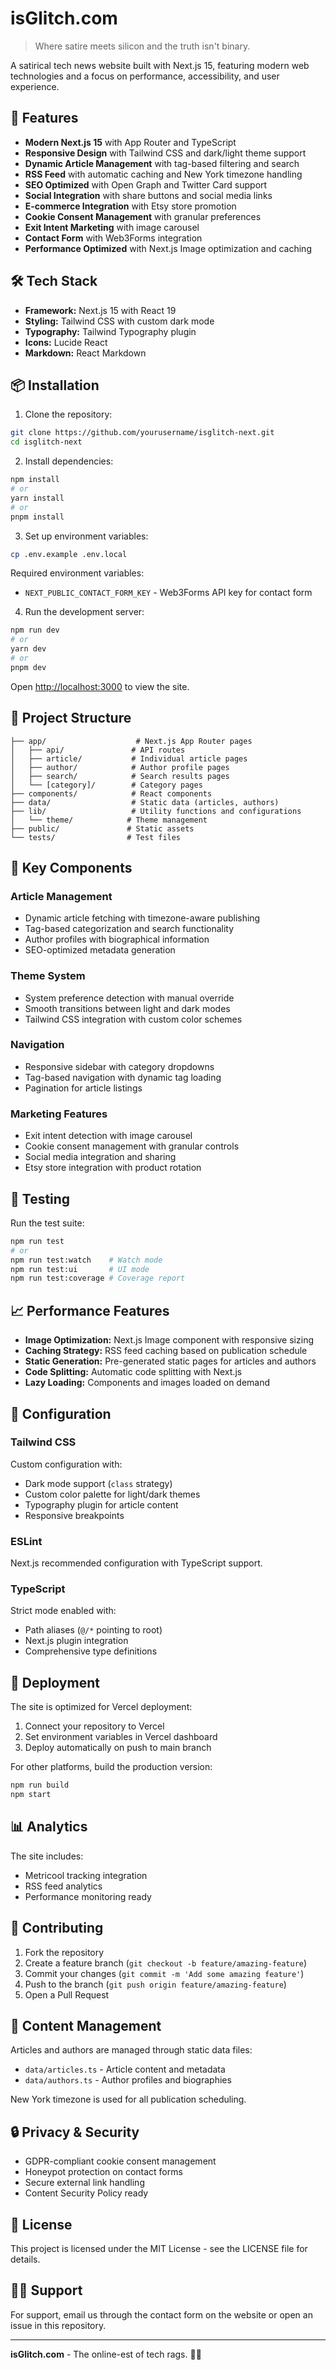 # isGlitch.com

> Where satire meets silicon and the truth isn't binary.

A satirical tech news website built with Next.js 15, featuring modern web technologies and a focus on performance, accessibility, and user experience.

## 🚀 Features

- **Modern Next.js 15** with App Router and TypeScript
- **Responsive Design** with Tailwind CSS and dark/light theme support
- **Dynamic Article Management** with tag-based filtering and search
- **RSS Feed** with automatic caching and New York timezone handling
- **SEO Optimized** with Open Graph and Twitter Card support
- **Social Integration** with share buttons and social media links
- **E-commerce Integration** with Etsy store promotion
- **Cookie Consent Management** with granular preferences
- **Exit Intent Marketing** with image carousel
- **Contact Form** with Web3Forms integration
- **Performance Optimized** with Next.js Image optimization and caching

## 🛠️ Tech Stack

- **Framework:** Next.js 15 with React 19
- **Styling:** Tailwind CSS with custom dark mode
- **Typography:** Tailwind Typography plugin
- **Icons:** Lucide React
- **Markdown:** React Markdown

## 📦 Installation

1. Clone the repository:
```bash
git clone https://github.com/yourusername/isglitch-next.git
cd isglitch-next
```

2. Install dependencies:
```bash
npm install
# or
yarn install
# or
pnpm install
```

3. Set up environment variables:
```bash
cp .env.example .env.local
```

Required environment variables:
- `NEXT_PUBLIC_CONTACT_FORM_KEY` - Web3Forms API key for contact form

4. Run the development server:
```bash
npm run dev
# or
yarn dev
# or
pnpm dev
```

Open [http://localhost:3000](http://localhost:3000) to view the site.

## 📁 Project Structure

```
├── app/                    # Next.js App Router pages
│   ├── api/               # API routes
│   ├── article/           # Individual article pages
│   ├── author/            # Author profile pages
│   ├── search/            # Search results pages
│   └── [category]/        # Category pages
├── components/            # React components
├── data/                  # Static data (articles, authors)
├── lib/                   # Utility functions and configurations
│   └── theme/            # Theme management
├── public/               # Static assets
└── tests/                # Test files
```

## 🎨 Key Components

### Article Management
- Dynamic article fetching with timezone-aware publishing
- Tag-based categorization and search functionality
- Author profiles with biographical information
- SEO-optimized metadata generation

### Theme System
- System preference detection with manual override
- Smooth transitions between light and dark modes
- Tailwind CSS integration with custom color schemes

### Navigation
- Responsive sidebar with category dropdowns
- Tag-based navigation with dynamic tag loading
- Pagination for article listings

### Marketing Features
- Exit intent detection with image carousel
- Cookie consent management with granular controls
- Social media integration and sharing
- Etsy store integration with product rotation

## 🧪 Testing

Run the test suite:
```bash
npm run test
# or
npm run test:watch    # Watch mode
npm run test:ui       # UI mode
npm run test:coverage # Coverage report
```

## 📈 Performance Features

- **Image Optimization:** Next.js Image component with responsive sizing
- **Caching Strategy:** RSS feed caching based on publication schedule
- **Static Generation:** Pre-generated static pages for articles and authors
- **Code Splitting:** Automatic code splitting with Next.js
- **Lazy Loading:** Components and images loaded on demand

## 🔧 Configuration

### Tailwind CSS
Custom configuration with:
- Dark mode support (`class` strategy)
- Custom color palette for light/dark themes
- Typography plugin for article content
- Responsive breakpoints

### ESLint
Next.js recommended configuration with TypeScript support.

### TypeScript
Strict mode enabled with:
- Path aliases (`@/*` pointing to root)
- Next.js plugin integration
- Comprehensive type definitions

## 🚀 Deployment

The site is optimized for Vercel deployment:

1. Connect your repository to Vercel
2. Set environment variables in Vercel dashboard
3. Deploy automatically on push to main branch

For other platforms, build the production version:
```bash
npm run build
npm start
```

## 📊 Analytics

The site includes:
- Metricool tracking integration
- RSS feed analytics
- Performance monitoring ready

## 🤝 Contributing

1. Fork the repository
2. Create a feature branch (`git checkout -b feature/amazing-feature`)
3. Commit your changes (`git commit -m 'Add some amazing feature'`)
4. Push to the branch (`git push origin feature/amazing-feature`)
5. Open a Pull Request

## 📝 Content Management

Articles and authors are managed through static data files:
- `data/articles.ts` - Article content and metadata
- `data/authors.ts` - Author profiles and biographies

New York timezone is used for all publication scheduling.

## 🔒 Privacy & Security

- GDPR-compliant cookie consent management
- Honeypot protection on contact forms
- Secure external link handling
- Content Security Policy ready

## 📄 License

This project is licensed under the MIT License - see the LICENSE file for details.

## 🙋‍♂️ Support

For support, email us through the contact form on the website or open an issue in this repository.

---

**isGlitch.com** - The online-est of tech rags. 🤖✨